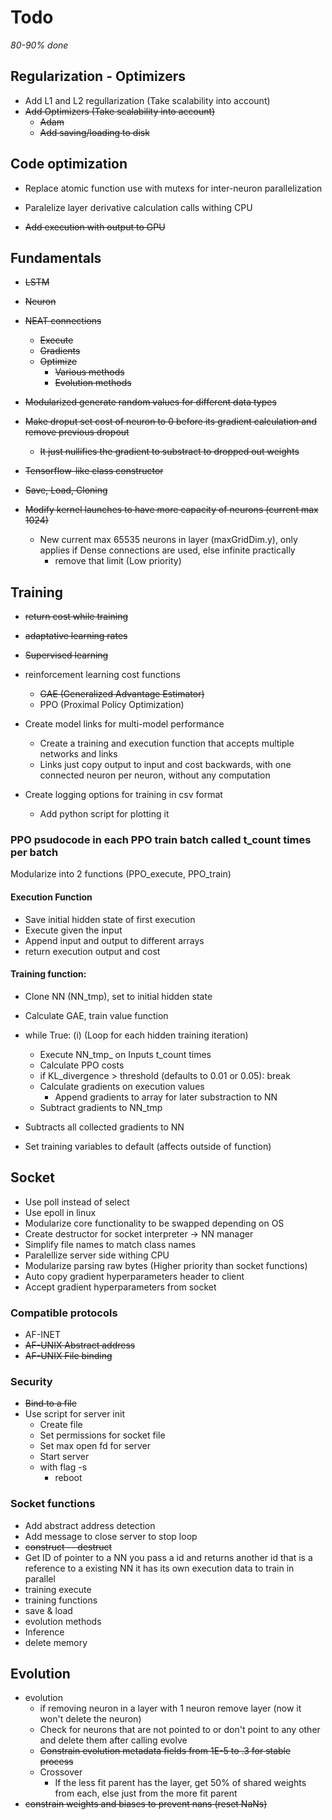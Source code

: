 # Todo
*80-90% done*

## Regularization - Optimizers

- Add L1 and L2 regullarization (Take scalability into account)
- ~~Add Optimizers (Take scalability into account)~~
	- ~~Adam~~
    - ~~Add saving/loading to disk~~

## Code optimization
- Replace atomic function use with mutexs for inter-neuron parallelization

- Paralelize layer derivative calculation calls withing CPU

- ~~Add execution with output to GPU~~

## Fundamentals

- ~~LSTM~~
- ~~Neuron~~
- ~~NEAT connections~~ 
	- ~~Execute~~
	- ~~Gradients~~
    - ~~Optimize~~
        * ~~Various methods~~
        * ~~Evolution methods~~

- ~~Modularized generate random values for different data types~~
- ~~Make droput set cost of neuron to 0 before its gradient calculation and remove previous dropout~~
    - ~~It just nullifies the gradient to substract to dropped out weights~~

- ~~Tensorflow-like class constructor~~
- ~~Save, Load, Cloning~~
- ~~Modify kernel launches to have more capacity of neurons (current max 1024)~~ 
    - New current max 65535 neurons in layer (maxGridDim.y), only applies if Dense connections are used, else infinite practically
        - remove that limit (Low priority)

## Training
- ~~return cost while training~~
- ~~adaptative learning rates~~
- ~~Supervised learning~~
- reinforcement learning cost functions
    - ~~GAE (Generalized Advantage Estimator)~~
    - PPO (Proximal Policy Optimization)

- Create model links for multi-model performance
    - Create a training and execution function that accepts multiple networks and links
    - Links just copy output to input and cost backwards, with one connected neuron per neuron, without any computation

- Create logging options for training in csv format
    - Add python script for plotting it

### PPO psudocode in each PPO train batch called t_count times per batch
Modularize into 2 functions (PPO_execute, PPO_train)

#### Execution Function
* Save initial hidden state of first execution
* Execute given the input
* Append input and output to different arrays
* return execution output and cost

#### Training function:

* Clone NN (NN_tmp), set to initial hidden state
* Calculate GAE, train value function
* while True: (i) (Loop for each hidden training iteration)
    * Execute NN_tmp_ on Inputs t_count times
    * Calculate PPO costs
    * if KL_divergence > threshold (defaults to 0.01 or 0.05):
        break
    * Calculate gradients on execution values
        * Append gradients to array for later substraction to NN
    * Subtract gradients to NN_tmp

* Subtracts all collected gradients to NN
* Set training variables to default (affects outside of function)

## Socket

- Use poll instead of select
- Use epoll in linux
- Modularize core functionality to be swapped depending on OS
- Create destructor for socket interpreter -> NN manager
- Simplify file names to match class names
- Paralellize server side withing CPU
- Modularize parsing raw bytes (Higher priority than socket functions)
- Auto copy gradient hyperparameters header to client
- Accept gradient hyperparameters from socket

### Compatible protocols

* AF-INET
* ~~AF-UNIX Abstract address~~
* ~~AF-UNIX File binding~~

### Security
* ~~Bind to a file~~
* Use script for server init
    * Create file
    * Set permissions for socket file
    * Set max open fd for server
    * Start server
    * with flag -s
        - reboot

### Socket functions

- Add abstract address detection
- Add message to close server to stop loop
- ~~construct -- destruct~~
- Get ID of pointer to a NN
    you pass a id and returns another id that is a reference to a existing NN
    it has its own execution data to train in parallel
- training execute
- training functions
- save & load
- evolution methods
- Inference
- delete memory

## Evolution

- evolution
    * if removing neuron in a layer with 1 neuron remove layer (now it won't delete the neuron)
    * Check for neurons that are not pointed to or don't point to any other and delete them after calling evolve
    * ~~Constrain evolution metadata fields from 1E-5 to .3 for stable process~~
    * Crossover
        * If the less fit parent has the layer, get 50% of shared weights from each, else just from the more fit parent
- ~~constrain weights and biases to prevent nans (reset NaNs)~~

